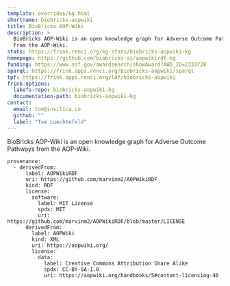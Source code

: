 ```yaml
---
template: overrides/kg.html
shortname: biobricks-aopwiki
title: BioBricks AOP-Wiki
description: >
  BioBricks AOP-Wiki is an open knowledge graph for Adverse Outcome Pathways
  from the AOP-Wiki.
stats: https://frink.renci.org/kg-stats/biobricks-aopwiki-kg
homepage: https://github.com/biobricks-ai/aopwikirdf-kg
funding: https://www.nsf.gov/awardsearch/showAward?AWD_ID=2333728
sparql: https://frink.apps.renci.org/biobricks-aopwiki/sparql
tpf: https://frink.apps.renci.org/ldf/biobricks-aopwiki
frink-options:
  lakefs-repo: biobricks-aopwiki-kg
  documentation-path: biobricks-aopwiki-kg
contact:
  email: tom@insilica.co
  github: ""
  label: "Tom Luechtefeld"
---
```

BioBricks AOP-Wiki is an open knowledge graph for Adverse Outcome Pathways from
the AOP-Wiki.


```
provenance:
  - derivedFrom:
      label: AOPWikiRDF
      uri: https://github.com/marvinm2/AOPWikiRDF
      kind: RDF
      license:
        software:
          label: MIT License
          spdx: MIT
          uri: https://github.com/marvinm2/AOPWikiRDF/blob/master/LICENSE
      derivedFrom:
        label: AOPWiki
        kind: XML
        uri: https://aopwiki.org/
        license:
          data:
            label: Creative Commons Attribution Share Alike
            spdx: CC-BY-SA-1.0
            uri: https://aopwiki.org/handbooks/5#content-licensing-40
```
